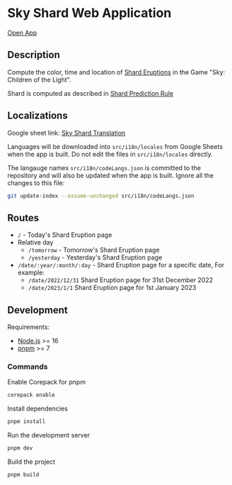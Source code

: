 # Sky Shard Web Application

[Open App](https://sky-shards.pages.dev)

## Description

Compute the color, time and location of [Shard Eruptions](https://sky-children-of-the-light.fandom.com/wiki/Shard_Eruptions) in the Game "Sky: Children of the Light".

Shard is computed as described in [Shard Prediction Rule](./ShardPredictionRule.md)

## Localizations

Google sheet link: [Sky Shard Translation](https://docs.google.com/spreadsheets/d/16eSANTI310SY8uWjsjbxNBzyD-49hwF3OGYRkFPykoo/edit)

Languages will be downloaded into `src/i18n/locales` from Google Sheets when the app is built.
Do not edit the files in `src/i18n/locales` directly.

The langauge names `src/i18n/codeLangs.json` is committed to the repository and will also be updated when the app is built. Ignore all the changes to this file:

```bash
git update-index --assume-unchanged src/i18n/codeLangs.json
```

## Routes

- `/` - Today's Shard Eruption page
- Relative day
  - `/tomorrow` - Tomorrow's Shard Eruption page
  - `/yesterday` - Yesterday's Shard Eruption page
- `/date/:year/:month/:day` - Shard Eruption page for a specific date, For example:
  - `/date/2022/12/31` Shard Eruption page for 31st December 2022
  - `/date/2023/1/1` Shard Eruption page for 1st January 2023

## Development

Requirements:

- [Node.js](https://nodejs.org/en/) >= 16
- [pnpm](https://pnpm.io/) >= 7

### Commands

Enable Corepack for pnpm

```bash
corepack enable
```

Install dependencies

```bash
pnpm install
```

Run the development server

```bash
pnpm dev
```

Build the project

```bash
pnpm build
```
